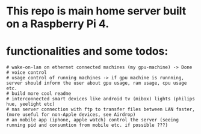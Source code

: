 # This repo is main home server built on a Raspberry Pi 4.
# functionalities and some todos:
    # wake-on-lan on ethernet connected machines (my gpu-machine) -> Done
    # voice control
    # usage control of running machines -> if gpu machine is runnning, server should inform the user about gpu usage, ram usage, cpu usage etc.
    # build more cool readme
    # interconnected smart devices like android tv (mibox) lights (philips hue, yeelight etc)
    # nas server connection with ftp to transfer files between LAN faster, (more useful for non-Apple devices, see Airdrop)
    # an mobile app (iphone, apple watch) control the server (seeing running pid and consumtion from mobile etc. if possible ???)
